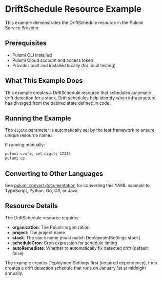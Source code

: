# DriftSchedule Resource Example

This example demonstrates the DriftSchedule resource in the Pulumi Service Provider.

## Prerequisites

- Pulumi CLI installed
- Pulumi Cloud account and access token
- Provider built and installed locally (for local testing)

## What This Example Does

This example creates a DriftSchedule resource that schedules automatic drift detection for a stack. Drift schedules help identify when infrastructure has diverged from the desired state defined in code.

## Running the Example

The `digits` parameter is automatically set by the test framework to ensure unique resource names.

If running manually:

```bash
pulumi config set digits 12345
pulumi up
```

## Converting to Other Languages

See [pulumi convert documentation](https://www.pulumi.com/docs/iac/cli/commands/pulumi_convert/) for converting this YAML example to TypeScript, Python, Go, C#, or Java.

## Resource Details

The DriftSchedule resource requires:
- **organization**: The Pulumi organization
- **project**: The project name
- **stack**: The stack name (must match DeploymentSettings stack)
- **scheduleCron**: Cron expression for schedule timing
- **autoRemediate**: Whether to automatically fix detected drift (default: false)

The example creates DeploymentSettings first (required dependency), then creates a drift detection schedule that runs on January 1st at midnight annually.
